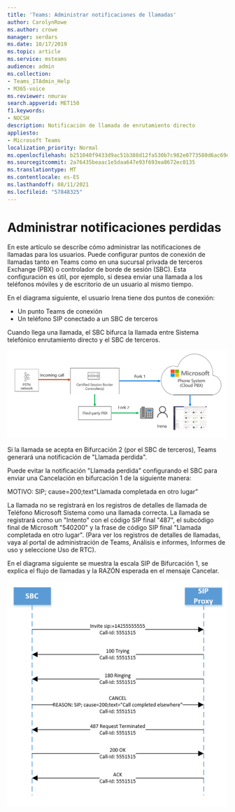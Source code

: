```yaml
---
title: 'Teams: Administrar notificaciones de llamadas'
author: CarolynRowe
ms.author: crowe
manager: serdars
ms.date: 10/17/2019
ms.topic: article
ms.service: msteams
audience: admin
ms.collection:
- Teams_ITAdmin_Help
- M365-voice
ms.reviewer: nmurav
search.appverid: MET150
f1.keywords:
- NOCSH
description: Notificación de llamada de enrutamiento directo
appliesto:
- Microsoft Teams
localization_priority: Normal
ms.openlocfilehash: b251040f9433d9ac51b388d12fa530b7c982e0773580d6ac69d41825fbba1ae6
ms.sourcegitcommit: 2a76435beaac1e5daa647e93f693ea8672ec0135
ms.translationtype: MT
ms.contentlocale: es-ES
ms.lasthandoff: 08/11/2021
ms.locfileid: "57848325"
---
```

# <a name="manage-call-notifications"></a>Administrar notificaciones perdidas

En este artículo se describe cómo administrar las notificaciones de llamadas para los usuarios. Puede configurar puntos de conexión de llamadas tanto en Teams como en una sucursal privada de terceros Exchange (PBX) o controlador de borde de sesión (SBC).  Esta configuración es útil, por ejemplo, si desea enviar una llamada a los teléfonos móviles y de escritorio de un usuario al mismo tiempo.   

En el diagrama siguiente, el usuario Irena tiene dos puntos de conexión:

- Un punto Teams de conexión
- Un teléfono SIP conectado a un SBC de terceros

Cuando llega una llamada, el SBC bifurca la llamada entre Sistema telefónico enrutamiento directo y el SBC de terceros.


![Diagrama que muestra puntos de conexión Teams bifurcados](media/direct-routing-call-notification-1.png)

Si la llamada se acepta en Bifurcación 2 (por el SBC de terceros), Teams generará una notificación de "Llamada perdida".  

Puede evitar la notificación "Llamada perdida" configurando el SBC para enviar una Cancelación en bifurcación 1 de la siguiente manera:

MOTIVO: SIP; cause=200;text"Llamada completada en otro lugar" 

La llamada no se registrará en los registros de detalles de llamada de Teléfono Microsoft Sistema como una llamada correcta. La llamada se registrará como un "Intento" con el código SIP final "487", el subcódigo final de Microsoft "540200" y la frase de código SIP final "Llamada completada en otro lugar".  (Para ver los registros de detalles de llamadas, vaya al portal de administración de Teams, Análisis e informes, Informes de uso y seleccione Uso de RTC).


En el diagrama siguiente se muestra la escala SIP de Bifurcación 1, se explica el flujo de llamadas y la RAZÓN esperada en el mensaje Cancelar. 

![Diagrama muestra puntos de conexión Teams bifurcados](media/direct-routing-call-notification-2.png)

